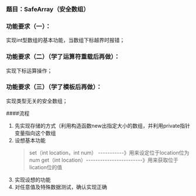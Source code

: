 ### 题目：SafeArray（安全数组）

### 功能要求（一）：

实现int型数组的基本功能，当数组下标越界时报错；

### 功能要求（二）（学了运算符重载后再做）：

实现下标运算操作；

### 功能要求（三）（学了模板后再做）：

实现类型无关的安全数组；

####流程
1.	先实现存储的方式（利用构造函数new出指定大小的数组，并利用private指针变量指向这个数组
2.	设想基本功能
	>set（int location，int num）    -----------》用来设定位于location位为num
	>get（int location）------------------------》用来获取位于lication位的值
3.	实现设想的功能
4.	对任意值及特殊数据测试，确认实现正确